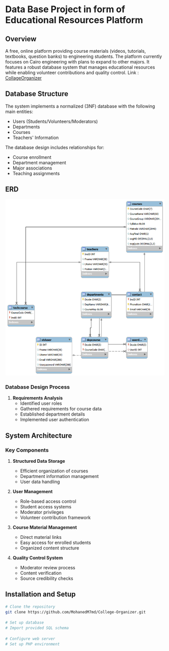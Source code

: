 # Data Base Project in form of Educational Resources Platform
## Overview
A free, online platform providing course materials (videos, tutorials, textbooks, question banks) to engineering students. The platform currently focuses on Cairo engineering with plans to expand to other majors. It features a robust database system that manages educational resources while enabling volunteer contributions and quality control.
Link : [CollageOrganizer](www.collegeorganizer.infy.uk)
## Database Structure
The system implements a normalized (3NF) database with the following main entities:
- Users (Students/Volunteers/Moderators)
- Departments
- Courses
- Teachers' Information

The database design includes relationships for:
- Course enrollment
- Department management
- Major associations
- Teaching assignments

## ERD

![Image Alt](https://github.com/MohanedM7md/College-Organizer/blob/main/ERD.png?raw=true)
### Database Design Process
1. **Requirements Analysis**
   - Identified user roles
   - Gathered requirements for course data
   - Established department details
   - Implemented user authentication
## System Architecture

### Key Components
1. **Structured Data Storage**
   - Efficient organization of courses
   - Department information management
   - User data handling

2. **User Management**
   - Role-based access control
   - Student access systems
   - Moderator privileges
   - Volunteer contribution framework

3. **Course Material Management**
   - Direct material links
   - Easy access for enrolled students
   - Organized content structure

4. **Quality Control System**
   - Moderator review process
   - Content verification
   - Source credibility checks

## Installation and Setup

```bash
# Clone the repository
git clone https://github.com/MohanedM7md/College-Organizer.git

# Set up database
# Import provided SQL schema

# Configure web server
# Set up PHP environment

